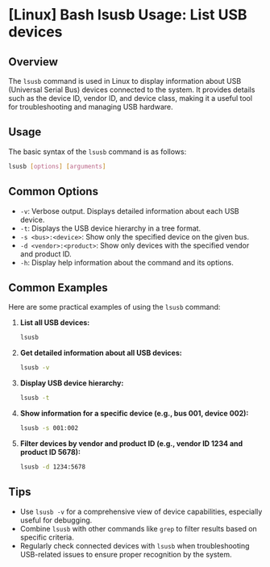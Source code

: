 # [Linux] Bash lsusb Usage: List USB devices

## Overview
The `lsusb` command is used in Linux to display information about USB (Universal Serial Bus) devices connected to the system. It provides details such as the device ID, vendor ID, and device class, making it a useful tool for troubleshooting and managing USB hardware.

## Usage
The basic syntax of the `lsusb` command is as follows:

```bash
lsusb [options] [arguments]
```

## Common Options
- `-v`: Verbose output. Displays detailed information about each USB device.
- `-t`: Displays the USB device hierarchy in a tree format.
- `-s <bus>:<device>`: Show only the specified device on the given bus.
- `-d <vendor>:<product>`: Show only devices with the specified vendor and product ID.
- `-h`: Display help information about the command and its options.

## Common Examples
Here are some practical examples of using the `lsusb` command:

1. **List all USB devices:**
   ```bash
   lsusb
   ```

2. **Get detailed information about all USB devices:**
   ```bash
   lsusb -v
   ```

3. **Display USB device hierarchy:**
   ```bash
   lsusb -t
   ```

4. **Show information for a specific device (e.g., bus 001, device 002):**
   ```bash
   lsusb -s 001:002
   ```

5. **Filter devices by vendor and product ID (e.g., vendor ID 1234 and product ID 5678):**
   ```bash
   lsusb -d 1234:5678
   ```

## Tips
- Use `lsusb -v` for a comprehensive view of device capabilities, especially useful for debugging.
- Combine `lsusb` with other commands like `grep` to filter results based on specific criteria.
- Regularly check connected devices with `lsusb` when troubleshooting USB-related issues to ensure proper recognition by the system.